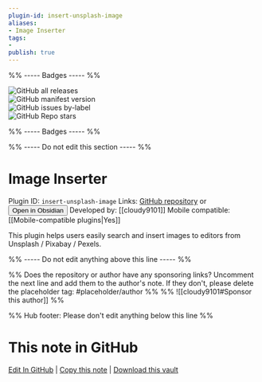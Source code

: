 ```yaml
---
plugin-id: insert-unsplash-image
aliases:
- Image Inserter
tags: 
- 
publish: true
---
```


%% ----- Badges ----- %%

![GitHub all releases](https://img.shields.io/github/downloads/cloudy9101/obsidian-image-inserter/total?color=573E7A&logo=github&style=for-the-badge)   
![GitHub manifest version](https://img.shields.io/github/manifest-json/v/cloudy9101/obsidian-image-inserter?color=573E7A&logo=github&style=for-the-badge)   
![GitHub issues by-label](https://img.shields.io/github/issues/cloudy9101/obsidian-image-inserter/help%20wanted?color=573E7A&logo=github&style=for-the-badge)   
![GitHub Repo stars](https://img.shields.io/github/stars/cloudy9101/obsidian-image-inserter?color=573E7A&logo=github&style=for-the-badge)

%% ----- Badges ----- %%

%% ----- Do not edit this section ----- %%

# Image Inserter

Plugin ID: `insert-unsplash-image`
Links: [GitHub repository](https://github.com/cloudy9101/obsidian-image-inserter) or [<button id=HH>Open in Obsidian</button>](obsidian://show-plugin?id=insert-unsplash-image)
Developed by: [[cloudy9101]]
Mobile compatible: [[Mobile-compatible plugins|Yes]]

This plugin helps users easily search and insert images to editors from Unsplash / Pixabay / Pexels.

%% ----- Do not edit anything above this line ----- %% 

%% Does the repository or author have any sponsoring links? Uncomment the next line and add them to the author's note. If they don't, please delete the placeholder tag: #placeholder/author %%
%% ![[cloudy9101#Sponsor this author]] %%

%% Hub footer: Please don't edit anything below this line %%

# This note in GitHub

<span class="git-footer">[Edit In GitHub](https://github.dev/obsidian-community/obsidian-hub/blob/main/02%20-%20Community%20Expansions/02.05%20All%20Community%20Expansions/Plugins/insert-unsplash-image.md "git-hub-edit-note") | [Copy this note](https://raw.githubusercontent.com/obsidian-community/obsidian-hub/main/02%20-%20Community%20Expansions/02.05%20All%20Community%20Expansions/Plugins/insert-unsplash-image.md "git-hub-copy-note") | [Download this vault](https://github.com/obsidian-community/obsidian-hub/archive/refs/heads/main.zip "git-hub-download-vault") </span>
